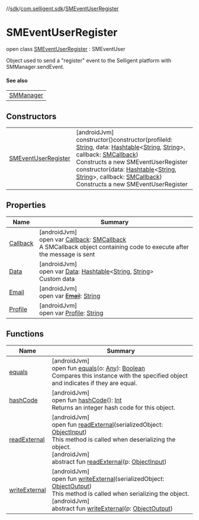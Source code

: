 //[sdk](../../../index.md)/[com.selligent.sdk](../index.md)/[SMEventUserRegister](index.md)

# SMEventUserRegister

open class [SMEventUserRegister](index.md) : SMEventUser

Object used to send a &quot;register&quot; event to the Selligent platform with SMManager.sendEvent.

#### See also

| |
|---|
| [SMManager](../-s-m-manager/send-s-m-event.md) |

## Constructors

| | |
|---|---|
| [SMEventUserRegister](-s-m-event-user-register.md) | [androidJvm]<br>constructor()constructor(profileId: [String](https://developer.android.com/reference/kotlin/java/lang/String.html), data: [Hashtable](https://developer.android.com/reference/kotlin/java/util/Hashtable.html)&lt;[String](https://developer.android.com/reference/kotlin/java/lang/String.html), [String](https://developer.android.com/reference/kotlin/java/lang/String.html)&gt;, callback: [SMCallback](../-s-m-callback/index.md))<br>Constructs a new SMEventUserRegister<br>constructor(data: [Hashtable](https://developer.android.com/reference/kotlin/java/util/Hashtable.html)&lt;[String](https://developer.android.com/reference/kotlin/java/lang/String.html), [String](https://developer.android.com/reference/kotlin/java/lang/String.html)&gt;, callback: [SMCallback](../-s-m-callback/index.md))<br>Constructs a new SMEventUserRegister |

## Properties

| Name | Summary |
|---|---|
| [Callback](../-s-m-event/-callback.md) | [androidJvm]<br>open var [Callback](../-s-m-event/-callback.md): [SMCallback](../-s-m-callback/index.md)<br>A SMCallback object containing code to execute after the message is sent |
| [Data](../-s-m-event/-data.md) | [androidJvm]<br>open var [Data](../-s-m-event/-data.md): [Hashtable](https://developer.android.com/reference/kotlin/java/util/Hashtable.html)&lt;[String](https://developer.android.com/reference/kotlin/java/lang/String.html), [String](https://developer.android.com/reference/kotlin/java/lang/String.html)&gt;<br>Custom data |
| [Email](../-s-m-event-user-unregister/index.md#1053791770%2FProperties%2F462465411) | [androidJvm]<br>open var [~~Email~~](../-s-m-event-user-unregister/index.md#1053791770%2FProperties%2F462465411): [String](https://developer.android.com/reference/kotlin/java/lang/String.html) |
| [Profile](../-s-m-event-user-unregister/index.md#-952461715%2FProperties%2F462465411) | [androidJvm]<br>open var [Profile](../-s-m-event-user-unregister/index.md#-952461715%2FProperties%2F462465411): [String](https://developer.android.com/reference/kotlin/java/lang/String.html) |

## Functions

| Name | Summary |
|---|---|
| [equals](../-s-m-event-user-unregister/index.md#1419080370%2FFunctions%2F462465411) | [androidJvm]<br>open fun [equals](../-s-m-event-user-unregister/index.md#1419080370%2FFunctions%2F462465411)(o: [Any](https://kotlinlang.org/api/latest/jvm/stdlib/kotlin/-any/index.html)): [Boolean](https://kotlinlang.org/api/latest/jvm/stdlib/kotlin/-boolean/index.html)<br>Compares this instance with the specified object and indicates if they are equal. |
| [hashCode](../-s-m-event-user-unregister/index.md#-254228727%2FFunctions%2F462465411) | [androidJvm]<br>open fun [hashCode](../-s-m-event-user-unregister/index.md#-254228727%2FFunctions%2F462465411)(): [Int](https://kotlinlang.org/api/latest/jvm/stdlib/kotlin/-int/index.html)<br>Returns an integer hash code for this object. |
| [readExternal](../-s-m-event-user-unregister/index.md#-1646240016%2FFunctions%2F462465411) | [androidJvm]<br>open fun [readExternal](../-s-m-event-user-unregister/index.md#-1646240016%2FFunctions%2F462465411)(serializedObject: [ObjectInput](https://developer.android.com/reference/kotlin/java/io/ObjectInput.html))<br>This method is called when deserializing the object.<br>[androidJvm]<br>abstract fun [readExternal](../-s-m-notification-message/index.md#-1306664077%2FFunctions%2F462465411)(p: [ObjectInput](https://developer.android.com/reference/kotlin/java/io/ObjectInput.html)) |
| [writeExternal](../-s-m-event-user-unregister/index.md#1585445712%2FFunctions%2F462465411) | [androidJvm]<br>open fun [writeExternal](../-s-m-event-user-unregister/index.md#1585445712%2FFunctions%2F462465411)(serializedObject: [ObjectOutput](https://developer.android.com/reference/kotlin/java/io/ObjectOutput.html))<br>This method is called when serializing the object.<br>[androidJvm]<br>abstract fun [writeExternal](../-s-m-notification-message/index.md#1500408595%2FFunctions%2F462465411)(p: [ObjectOutput](https://developer.android.com/reference/kotlin/java/io/ObjectOutput.html)) |
